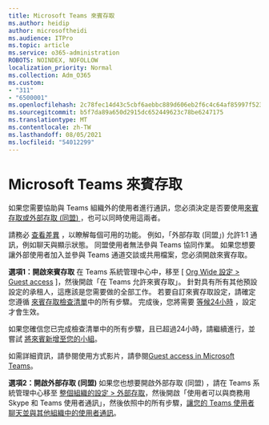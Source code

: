 ```yaml
---
title: Microsoft Teams 來賓存取
ms.author: heidip
author: microsoftheidi
ms.audience: ITPro
ms.topic: article
ms.service: o365-administration
ROBOTS: NOINDEX, NOFOLLOW
localization_priority: Normal
ms.collection: Adm_O365
ms.custom:
- "311"
- "6500001"
ms.openlocfilehash: 2c78fec14d43c5cbf6aebbc889d606eb2f6c4c64af85997f523d06872c911a0a
ms.sourcegitcommit: b5f7da89a650d2915dc652449623c78be6247175
ms.translationtype: MT
ms.contentlocale: zh-TW
ms.lasthandoff: 08/05/2021
ms.locfileid: "54012299"
---
```

# <a name="microsoft-teams---guest-access"></a>Microsoft Teams 來賓存取

如果您需要協助與 Teams 組織外的使用者進行通訊，您必須決定是否要使用[來賓存取或外部存取 (同盟) ](https://docs.microsoft.com/microsoftteams/manage-external-access#external-access-vs-guest-access)，也可以同時使用這兩者。

請務必 [查看差異](https://docs.microsoft.com/microsoftteams/manage-external-access#external-access-vs-guest-access) ，以瞭解每個可用的功能。  例如，「外部存取 (同盟」) 允許1:1 通訊，例如聊天與顯示狀態。  同盟使用者無法參與 Teams 協同作業。  如果您想要讓外部使用者加入並參與 Teams 通道交談或共用檔案，您必須開啟來賓存取。

**選項1：開啟來賓存取** 在 Teams 系統管理中心中，移至 [ [Org Wide 設定 > Guest access](https://admin.teams.microsoft.com/company-wide-settings/guest-configuration) ]，然後開啟「在 Teams 允許來賓存取」。  針對具有所有其他預設設定的承租人，這應該是您需要做的全部工作。  若要自訂來賓存取設定，請確定您遵循 [來賓存取檢查清單](https://docs.microsoft.com/microsoftteams/guest-access-checklist)中的所有步驟。 完成後，您將需要 [等候24小時](https://docs.microsoft.com/microsoftteams/manage-guests#guest-access-latencies) ，設定才會生效。

如果您確信您已完成檢查清單中的所有步驟，且已超過24小時，請繼續進行，並嘗試 [將來賓新增至您的小組](https://support.office.com/article/add-guests-to-a-team-in-teams-fccb4fa6-f864-4508-bdde-256e7384a14f#ID0EAABAAA=Desktop)。

如需詳細資訊，請參閱使用方式影片，請參閱[Guest access in Microsoft Teams](https://docs.microsoft.com/microsoftteams/guest-access)。

**選項2：開啟外部存取 (同盟)** 如果您也想要開啟外部存取 (同盟) ，請在 Teams 系統管理中心移至 [整個組織的設定 > 外部存取](https://admin.teams.microsoft.com/company-wide-settings/external-communications)，然後開啟「使用者可以與商務用 Skype 和 Teams 使用者通訊」，然後依照中的所有步驟，[讓您的 Teams 使用者聊天並與其他組織中的使用者通訊](https://docs.microsoft.com/microsoftteams/manage-external-access#let-your-teams-users-chat-and-communicate-with-users-in-another-organization)。
